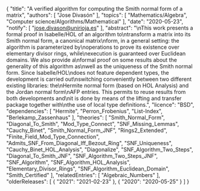 {
    "title": "A verified algorithm for computing the Smith normal form of a matrix",
    "authors": [
        "Jose Divasón"
    ],
    "topics": [
        "Mathematics/Algebra",
        "Computer science/Algorithms/Mathematical"
    ],
    "date": "2020-05-23",
    "notify": [
        "jose.divason@unirioja.es"
    ],
    "abstract": "\nThis work presents a formal proof in Isabelle/HOL of an algorithm to\ntransform a matrix into its Smith normal form, a canonical matrix\nform, in a general setting: the algorithm is parameterized by\noperations to prove its existence over elementary divisor rings, while\nexecution is guaranteed over Euclidean domains. We also provide a\nformal proof on some results about the generality of this algorithm as\nwell as the uniqueness of the Smith normal form.  Since Isabelle/HOL\ndoes not feature dependent types, the development is carried out\nswitching conveniently between two different existing libraries: the\nHermite normal form (based on HOL Analysis) and the Jordan normal form\nAFP entries. This permits to reuse results from both developments and\nit is done by means of the lifting and transfer package together with\nthe use of local type definitions.",
    "licence": "BSD",
    "dependencies": [
        "Hermite",
        "Perron_Frobenius",
        "List-Index",
        "Berlekamp_Zassenhaus"
    ],
    "theories": [
        "Smith_Normal_Form",
        "Diagonal_To_Smith",
        "Mod_Type_Connect",
        "SNF_Missing_Lemmas",
        "Cauchy_Binet",
        "Smith_Normal_Form_JNF",
        "Rings2_Extended",
        "Finite_Field_Mod_Type_Connection",
        "Admits_SNF_From_Diagonal_Iff_Bezout_Ring",
        "SNF_Uniqueness",
        "Cauchy_Binet_HOL_Analysis",
        "Diagonalize",
        "SNF_Algorithm_Two_Steps",
        "Diagonal_To_Smith_JNF",
        "SNF_Algorithm_Two_Steps_JNF",
        "SNF_Algorithm",
        "SNF_Algorithm_HOL_Analysis",
        "Elementary_Divisor_Rings",
        "SNF_Algorithm_Euclidean_Domain",
        "Smith_Certified"
    ],
    "relatedEntries": [
        "Algebraic_Numbers"
    ],
    "olderReleases": [
        {
            "2021": "2021-02-23"
        },
        {
            "2020": "2020-05-25"
        }
    ]
}